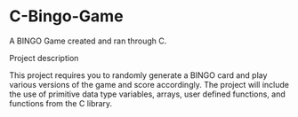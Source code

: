# C-Bingo-Game
A BINGO Game created and ran through C.

Project description


This project requires you to randomly generate a BINGO card and play various versions
of the game and score accordingly. The project will include the use of primitive data type
variables, arrays, user defined functions, and functions from the C library.
